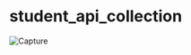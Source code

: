 # student_api_collection

![Capture](https://user-images.githubusercontent.com/67204193/158801622-aae2c6ee-52cf-4409-9b47-6702e63d9fe1.PNG)
